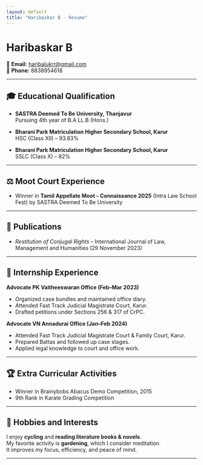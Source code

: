 ```yaml
---
layout: default
title: "Haribaskar B - Resume"
---
```


# Haribaskar B

📧 **Email:** [haribalukrr@gmail.com](mailto:haribalukrr@gmail.com)  
📱 **Phone:** 8838954618  

---

## 🎓 Educational Qualification
- **SASTRA Deemed To Be University, Thanjavur**  
  Pursuing 4th year of B.A LL.B (Hons.)

- **Bharani Park Matriculation Higher Secondary School, Karur**  
  HSC (Class XII) – 93.83%

- **Bharani Park Matriculation Higher Secondary School, Karur**  
  SSLC (Class X) – 82%

---

## ⚖️ Moot Court Experience
- Winner in **Tamil Appellate Moot - Connaissance 2025** (Intra Law School Fest) by SASTRA Deemed To Be University

---

## 📄 Publications
- *Restitution of Conjugal Rights* – International Journal of Law, Management and Humanities (29 November 2023)

---

## 💼 Internship Experience

**Advocate PK Vaitheeswaran Office (Feb–Mar 2023)**  
- Organized case bundles and maintained office diary.  
- Attended Fast Track Judicial Magistrate Court, Karur.  
- Drafted petitions under Sections 256 & 317 of CrPC.

**Advocate VN Annadurai Office (Jan–Feb 2024)**  
- Attended Fast Track Judicial Magistrate Court & Family Court, Karur.  
- Prepared Battas and followed up case stages.  
- Applied legal knowledge to court and office work.

---

## 🏆 Extra Curricular Activities
- Winner in Brainybobs Abacus Demo Competition, 2015  
- 9th Rank in Karate Grading Competition  

---

## 🌱 Hobbies and Interests
I enjoy **cycling** and **reading literature books & novels**.  
My favorite activity is **gardening**, which I consider meditation.  
It improves my focus, efficiency, and peace of mind.

---


